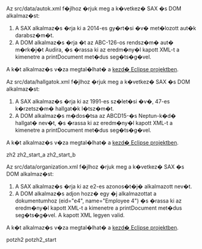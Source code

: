 <p>Az src/data/autok.xml f�jlhoz �rjuk meg a k�vetkez� SAX �s DOM alkalmaz�st:</p>
  
  <ol class="letters">
    <li>A SAX alkalmaz�s �rja ki a 2014-es gy�rt�si �v� met�lozott aut�k darabsz�m�t.</li>
    <li>A DOM alkalmaz�s �rja �t az ABC-126-os rendsz�m� aut� m�rk�j�t Audira, �s �rassa ki az eredm�ny�l kapott XML-t a kimenetre a printDocument met�dus seg�ts�g�vel.</li>
  </ol>
  
  <p>A k�t alkalmaz�s v�za megtal�lhat� a <a href="<?php echo getLink('xml/zh2_start_a.zip'); ?>">kezd� Eclipse projektben</a>.</p>

  <p>Az src/data/hallgatok.xml f�jlhoz �rjuk meg a k�vetkez� SAX �s DOM alkalmaz�st:</p>
  
  <ol class="letters">
    <li>A SAX alkalmaz�s �rja ki az 1991-es sz�let�si �v�, 47-es k�rzetsz�m� hallgat�k l�tsz�m�t.</li>
    <li>A DOM alkalmaz�s m�dos�tsa az ABCD15-�s Neptun-k�d� hallgat� nev�t, �s �rassa ki az eredm�ny�l kapott XML-t a kimenetre a printDocument met�dus seg�ts�g�vel.</li>
  </ol>
  
  <p>A k�t alkalmaz�s v�za megtal�lhat� a <a href="<?php echo getLink('xml/zh2_start_b.zip'); ?>">kezd� Eclipse projektben</a>.</p>

  zh2
  zh2_start_a
  zh2_start_b
  
  <p>Az src/data/organization.xml f�jlhoz �rjuk meg a k�vetkez� SAX �s DOM alkalmaz�st:</p>
  
  <ol class="letters">
    <li>A SAX alkalmaz�s �rja ki az e2-es azonos�t�j� alkalmazott nev�t.</li>
    <li>A DOM alkalmaz�s adjon hozz� egy �j alkalmazottat a dokumentumhoz (eid="e4", name="Employee 4") �s �rassa ki az eredm�ny�l kapott XML-t a kimenetre a printDocument met�dus seg�ts�g�vel. A kapott XML legyen valid.</li>
  </ol>
  
  <p>A k�t alkalmaz�s v�za megtal�lhat� a <a href="<?php echo getLink('xml/potzh2_start.zip'); ?>">kezd� Eclipse projektben</a>.</p>

  potzh2
  potzh2_start
  